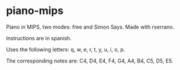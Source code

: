 # piano-mips
Piano in MIPS, two modes: free and Simon Says. Made with rserrano.

Instructions are in spanish.

Uses the following letters: q, w, e, r, t, y, u, i, o, p.

The corresponding notes are: C4, D4, E4, F4, G4, A4, B4, C5, D5, E5. 
